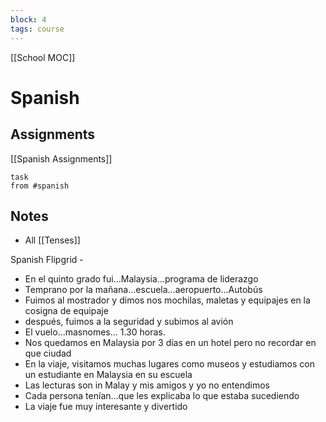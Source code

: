 ```yaml
---
block: 4
tags: course
---
```


[[School MOC]]
# Spanish


## Assignments
[[Spanish Assignments]]
```dataview
task
from #spanish 
```

## Notes
- All [[Tenses]]

Spanish Flipgrid - 
- En el quinto grado fui...Malaysia...programa de liderazgo
- Temprano por la mañana...escuela...aeropuerto...Autobús
- Fuimos al mostrador y dimos nos mochilas, maletas y equipajes en la cosigna de equipaje
- después, fuimos a la seguridad y subimos al avión
- El vuelo...masnomes... 1.30 horas.
- Nos quedamos en Malaysia por 3 días en un hotel pero no recordar en que ciudad
- En la viaje, visitamos muchas lugares como museos y estudiamos con un estudiante en Malaysia en su escuela
- Las lecturas son in Malay y mis amigos y yo no entendimos
- Cada persona tenían...que les explicaba lo que estaba sucediendo
- La viaje fue muy interesante y divertido


